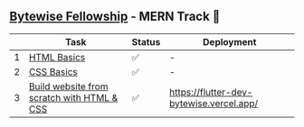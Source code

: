## [Bytewise Fellowship](https://www.linkedin.com/company/bytewiseltd/) - MERN Track 🚀

|     | Task                                                                                      | Status          |Deployment      |
| --- | ----------------------------------------------------------------------------------------- | --------------- |--------------- |
| 1   | [HTML Basics](https://youtu.be/UB1O30fR-EE)                                               |        ✅          |-               |
| 2   | [CSS Basics](https://youtu.be/yfoY53QXEnI)                                                |        ✅         |-               |
| 3   | [Build website from scratch with HTML & CSS](https://www.youtube.com/watch?v=lvYnfMOUOJY) |        ✅        |https://flutter-dev-bytewise.vercel.app/ |
